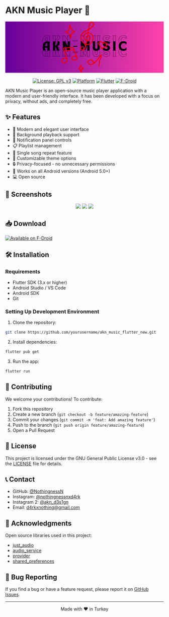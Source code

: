 # AKN Music Player 🎵

<div align="center">

![AKN Music Logo](assets/8.png)

[![License: GPL v3](https://img.shields.io/badge/License-GPLv3-blue.svg)](https://www.gnu.org/licenses/gpl-3.0)
[![Platform](https://img.shields.io/badge/Platform-Android-green.svg)](https://www.android.com)
[![Flutter](https://img.shields.io/badge/Flutter-3.x-blue.svg)](https://flutter.dev)
[![F-Droid](https://img.shields.io/f-droid/v/com.nothingnessn.aknmusic.svg)](https://f-droid.org/packages/com.nothingnessn.aknmusic/)

</div>

AKN Music Player is an open-source music player application with a modern and user-friendly interface. It has been developed with a focus on privacy, without ads, and completely free.

## ✨ Features

- 🎨 Modern and elegant user interface
- 🎵 Background playback support
- 📱 Notification panel controls
- 📋 Playlist management
- 🔄 Single song repeat feature
- 🎨 Customizable theme options
- 🔒 Privacy-focused - no unnecessary permissions
- 📱 Works on all Android versions (Android 5.0+)
- 💻 Open source

## 📱 Screenshots

<div align="center">
<img src="metadata/en-US/images/phoneScreenshots/1.png" width="200"/>
<img src="metadata/en-US/images/phoneScreenshots/2.png" width="200"/>
<img src="metadata/en-US/images/phoneScreenshots/3.png" width="200"/>
</div>

## 📥 Download

[![Available on F-Droid](https://fdroid.gitlab.io/artwork/badge/get-it-on.png)](https://f-droid.org/packages/com.nothingnessn.aknmusic)

## 🛠️ Installation

### Requirements

- Flutter SDK (3.x or higher)
- Android Studio / VS Code
- Android SDK
- Git

### Setting Up Development Environment

1. Clone the repository:
```bash
git clone https://github.com/yourusername/akn_music_flutter_new.git
```

2. Install dependencies:
```bash
flutter pub get
```

3. Run the app:
```bash
flutter run
```

## 🤝 Contributing

We welcome your contributions! To contribute:

1. Fork this repository
2. Create a new branch (`git checkout -b feature/amazing-feature`)
3. Commit your changes (`git commit -m 'feat: Add amazing feature'`)
4. Push to the branch (`git push origin feature/amazing-feature`)
5. Open a Pull Request

## 📝 License

This project is licensed under the GNU General Public License v3.0 - see the [LICENSE](LICENSE) file for details.

## 📞 Contact

- GitHub: [@NothingnessN](https://github.com/NothingnessN)
- Instagram: [@nothingnessnxd4rk](https://www.instagram.com/nothingnessnxd4rk/)
- Instagram 2: [@akn_d3s1gn](https://www.instagram.com/akn_d3s1gn)
- Email: d4rkxnothing@gmail.com

## 🙏 Acknowledgments

Open source libraries used in this project:

- [just_audio](https://pub.dev/packages/just_audio)
- [audio_service](https://pub.dev/packages/audio_service)
- [provider](https://pub.dev/packages/provider)
- [shared_preferences](https://pub.dev/packages/shared_preferences)

## 🐛 Bug Reporting

If you find a bug or have a feature request, please report it on [GitHub Issues](https://github.com/yourusername/akn_music_flutter_new/issues).

---

<div align="center">
Made with ❤️ in Turkey
</div>
